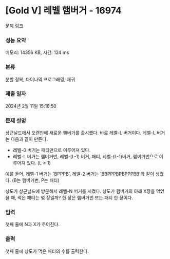 # [Gold V] 레벨 햄버거 - 16974 

[문제 링크](https://www.acmicpc.net/problem/16974) 

### 성능 요약

메모리: 14356 KB, 시간: 124 ms

### 분류

분할 정복, 다이나믹 프로그래밍, 재귀

### 제출 일자

2024년 2월 11일 15:16:50

### 문제 설명

<p>상근날드에서 오랜만에 새로운 햄버거를 출시했다. 바로 레벨-L 버거이다. 레벨-L 버거는 다음과 같이 만든다.</p>

<ul>
	<li>레벨-0 버거는 패티만으로 이루어져 있다.</li>
	<li>레벨-L 버거는 햄버거번, 레벨-(L-1) 버거, 패티, 레벨-(L-1)버거, 햄버거번으로 이루어져 있다. (L ≥ 1)</li>
</ul>

<p>예를 들어, 레벨-1 버거는 'BPPPB', 레벨-2 버거는 'BBPPPBPBPPPBB'와 같이 생겼다. (B는 햄버거번, P는 패티)</p>

<p>상도가 상근날드에 방문해서 레벨-N 버거를 시켰다. 상도가 햄버거의 아래 X장을 먹었을 때, 먹은 패티는 몇 장일까? 한 장은 햄버거번 또는 패티 한 장이다.</p>

### 입력 

 <p>첫째 줄에 N과 X가 주어진다.</p>

### 출력 

 <p>첫째 줄에 상도가 먹은 패티의 수를 출력한다.</p>

